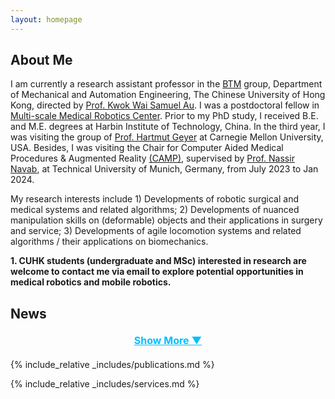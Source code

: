 ```yaml
---
layout: homepage
---
```


## About Me

I am currently a research assistant professor in the [BTM](https://biomedirobotics.com/) group, Department of Mechanical and Automation Engineering, The Chinese University of Hong Kong, directed by [Prof. Kwok Wai Samuel Au](https://www4.mae.cuhk.edu.hk/peoples/au-kwok-wai-samuel/). 
I was a postdoctoral fellow in [Multi-scale Medical Robotics Center](https://www.mrc-cuhk.com/). Prior to my PhD study, I received B.E. and M.E. degrees at Harbin Institute of Technology, China. In the third year, I was visiting the group of [Prof. Hartmut Geyer](https://www.cs.cmu.edu/~hgeyer/) at Carnegie Mellon University, USA. Besides, I was visiting the Chair for Computer Aided Medical Procedures & Augmented Reality [(CAMP)](https://www.cs.cit.tum.de/camp/start/), supervised by [Prof. Nassir Navab](https://www.professoren.tum.de/en/navab-nassir), at Technical University of Munich, Germany, from July 2023 to Jan 2024.

My research interests include 1) Developments of robotic surgical and medical systems and related algorithms; 2) Developments of nuanced manipulation skills on (deformable) objects and their applications in surgery and service; 3) Developments of agile locomotion systems and related algorithms / their applications on biomechanics.

**1. CUHK students (undergraduate and MSc) interested in research are welcome to contact me via email to explore potential opportunities in medical robotics and mobile robotics.**

## News
<ul id="news-list">
    <li class="news-item"><strong>[May 2025]</strong> One paper about <strong> Manipulating Elasto-Plastic Objects With 3D Occupancy </strong> is accepted to RA-L. Congrats, Zhen!</li>
    <li class="news-item"><strong>[May 2025]</strong> One paper about <strong> Appending Propellers to Legs </strong> is accepted to CLAWAR 2025. Congrats, Yanlin and Ziyu!</li>
    <li class="news-item"><strong>[May 2025]</strong> One workshop proposal about <strong> Soft Tissue Manipulation in Robotic Surgery </strong> is accepted to IROS 2025.</li>
    <li class="news-item"><strong>[Mar. 2025]</strong> One paper about open-source and multi-mode hopping robot platform is accepted to RA-L. Congrats, Fiat!</li>
    <li class="news-item"><strong>[Dec. 2024]</strong> One workshop proposal "Towards Agility and Robustness: Mechanical Intelligence in Robotics, Biology, and Smart Materials" is accepted to ICRA 2025.</li>
    <li class="news-item"><strong>[Dec. 2024]</strong> I gave a talk at the IEEE ROBIO 2024 workshop. </li>
    <li class="news-item"><strong>[Sept. 2024]</strong> One paper about an innovative concept of humanitarian demining using a minimalistic 3D hopping robot is accepted to SSRR 2024. Congrats, Ivan! </li>
    <li class="news-item"><strong>[Jul. 2024]</strong> One co-authored paper about designing a morphable robotic tail and its motion patterns inspired by kangaroo rat's tail motion is accepted to RA-L. Congrats, Danny! </li>
    <li class="news-item"><strong>[Jul. 2024]</strong> I gave a talk "Advancing Agile Robotics in Locomotion, Manipulation, and Their Synergies" at MAE, CUHK.</li>
    <li class="news-item"><strong>[Jun. 2024]</strong> One paper about restoring a needle's visibility is accepted to IEEE Transactions on Instrumentation & Measurement. Congrats, Xuesong!</li>
    <li class="news-item"><strong>[Jun. 2024]</strong> One paper about explaining kangaroo rat's tail motion is accepted to Integrative and Comparative Biology. This is our first paper in <strong>Robotics for Biology</strong>!</li>
    <li class="news-item"><strong>[May 2024]</strong> One co-authored paper about autonomous robotic surgery is accepted to RSS 2024. Congrats, Ben!</li>
    <li class="news-item"><strong>[May 2024]</strong> I gave a talk "Enhancing Agility for Terrestrial Robots: From Inertial Appendage to Propeller Assistance" in the Agile Movement workshop at ICRA2024.</li>
    <li class="news-item"><strong>[May 2024]</strong> I was recognized for distinguished service as an Outstanding Reviewer for the IEEE Robotics and Automation Letters.</li>
    <li class="news-item"><strong>[Jan. 2024]</strong> One paper about interactive navigation using large models is accepted to ICRA 2024. Congrats, Zhen!</li>
    <li class="news-item"><strong>[Jan. 2024]</strong> One co-authored paper is accepted to ACC 2024. Congrats, David!</li>
    <li class="news-item"><strong>[Jan. 2024]</strong> One paper about learning-based MPC for DOM is accepted to RA-L. Congrats, Yunxi!</li>
    <li class="news-item"><strong>[Dec. 2023]</strong> One workshop proposal about agile movement (II) is accepted to ICRA 2024.</li>
    <li class="news-item"><strong>[Sept. 2023]</strong> One co-authored paper is accepted to Humanoids 2023. Congrats, David!</li>
    <li class="news-item"><strong>[Sept. 2023]</strong> One paper about hybrid inertial appendage is accepted to RA-L.</li>
    <li class="news-item"><strong>[Sept. 2023]</strong> One paper about learning from intuitive teleoperation is accepted to ISER 2023.</li>
    <li class="news-item"><strong>[Jul. 2023]</strong> One co-authored paper is accepted to T-RO. Congrats, Jing!</li>
    <li class="news-item"><strong>[Jun. 2023]</strong> One co-authored paper is accepted to IROS 2023. Congrats, Ben!</li>
    <li class="news-item"><strong>[May 2023]</strong> One paper about large-scale cloth manipulation is accepted to CASE 2023.</li>
    <li class="news-item"><strong>[Jan. 2023]</strong> Two papers are accepted to ICRA 2023.</li>
    <li class="news-item"><strong>[Dec. 2022]</strong> One workshop proposal about agile movement is accepted to ICRA 2023.</li>
    <li class="news-item"><strong>[Jun. 2022]</strong> One paper about nonholonomic vehicle navigation is accepted to T-MECH.</li>
    <li class="news-item"><strong>[May 2022]</strong> One co-authored paper is accepted to T-MECH. Congrats, Danny!</li>
    <li class="news-item"><strong>[Apr. 2022]</strong> One paper about null space avoidance theory is accepted to T-CST.</li>
    <li class="news-item"><strong>[Jul. 2021]</strong> I defended my Ph.D. dissertation with the committee members: Prof. Yunhui Liu, Prof. Kwok Wai Samuel Au, Prof. Tat Ming Lau, and Prof. Marco Hutter.</li>
</ul>

<div class="show-more-btn" onclick="toggleNews()">Show More ▼</div>

<script>
    function toggleNews() {
        const newsItems = document.querySelectorAll('.news-item');
        const showMoreBtn = document.querySelector('.show-more-btn');
        let showing = false;

        newsItems.forEach((item, index) => {
            if (index >= 10) {
                if (item.classList.contains('show')) {
                    showing = true;
                }
                item.classList.toggle('show');
            }
        });

        showMoreBtn.innerHTML = showing ? 'Show More ▼' : 'Show Less ▲';
    }

    document.addEventListener('DOMContentLoaded', () => {
        const newsItems = document.querySelectorAll('.news-item');
        newsItems.forEach((item, index) => {
            if (index < 10) {
                item.classList.add('show');
            }
        });
    });
</script>

<style>
    .news-item { display: none; }
    .news-item.show { display: list-item; }
    .show-more-btn { 
        cursor: pointer; 
        color: deepskyblue; 
        text-decoration: underline; 
        display: block; 
        text-align: center; 
        margin: 20px 0; 
        font-weight: bold; 
        font-size: 16px;
    }
</style>


{% include_relative _includes/publications.md %}

{% include_relative _includes/services.md %}
